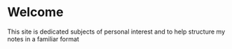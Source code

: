 # Welcome

This site is dedicated subjects of personal interest and to help structure my notes in a familiar format